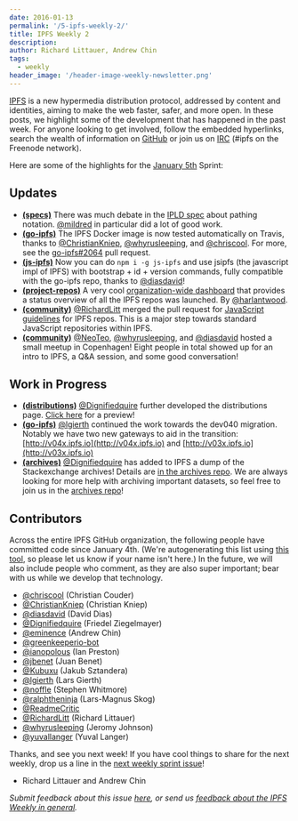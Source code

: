 ```yaml
---
date: 2016-01-13
permalink: '/5-ipfs-weekly-2/'
title: IPFS Weekly 2
description:
author: Richard Littauer, Andrew Chin
tags:
  - weekly
header_image: '/header-image-weekly-newsletter.png'
---
```


[IPFS](//ipfs.io/) is a new hypermedia distribution protocol, addressed by content and identities, aiming to make the web faster, safer, and more open. In these posts, we highlight some of the development that has happened in the past week. For anyone looking to get involved, follow the embedded hyperlinks, search the wealth of information on [GitHub](//github.com/ipfs) or join us on [IRC](//webchat.freenode.net/?channels=ipfs) (#ipfs on the Freenode network).

Here are some of the highlights for the [January 5th](//github.com/ipfs/pm/issues/77) Sprint:

## Updates

- [**(specs)**](//github.com/ipfs/specs) There was much debate in the [IPLD spec](https://github.com/ipfs/specs/pull/37) about pathing notation. [@mildred](//github.com/mildred) in particular did a lot of good work.
- [**(go-ipfs)**](//github.com/ipfs/go-ipfs) The IPFS Docker image is now tested automatically on Travis, thanks to [@ChristianKniep](//github.com/ChristianKniep), [@whyrusleeping](//github.com/whyrusleeping), and [@chriscool](//github.com/chriscool). For more, see the [go-ipfs#2064](//github.com/ipfs/go-ipfs/pull/2064) pull request.
- [**(js-ipfs)**](//github.com/ipfs/js-ipfs) Now you can do `npm i -g js-ipfs` and use jsipfs (the javascript impl of IPFS) with bootstrap + id + version commands, fully compatible with the go-ipfs repo, thanks to [@diasdavid](//github.com/diasdavid)!
- [**(project-repos)**](//github.com/ipfs/project-repos) A very cool [organization-wide dashboard](http://project-repos.ipfs.io/) that provides a status overview of all the IPFS repos was launched. By [@harlantwood](//github.com/harlantwood).
- [**(community)**](//github.com/ipfs/community) [@RichardLitt](//github.com/RichardLitt) merged the pull request for [JavaScript guidelines](//github.com/ipfs/community/blob/master/js-contribution-guidelines.md) for IPFS repos. This is a major step towards standard JavaScript repositories within IPFS.
- [**(community)**](//github.com/ipfs/community#meetups) [@NeoTeo](//github.com/NeoTeo), [@whyrusleeping](//github.com/whyrusleeping), and [@diasdavid](//github.com/diasdavid) hosted a small meetup in Copenhagen! Eight people in total showed up for an intro to IPFS, a Q&A session, and some good conversation!

## Work in Progress

- [**(distributions)**](//github.com/distributions) [@Dignifiedquire](//github.com/Dignifiedquire) further developed the distributions page. [Click here](http://v04x.dweb.link/ipfs/QmZyvWokPYGg6DrjE6o2V7qhThzZQZ8QCWqdd2U3S75HXC/index.html) for a preview!
- [**(go-ipfs)**](//github.com/ipfs/go-ipfs) [@lgierth](//github.com/lgierth) continued the work towards the dev040 migration. Notably we have two new gateways to aid in the transition: [http://v04x.ipfs.io](http://v04x.ipfs.io) and [http://v03x.ipfs.io](http://v03x.ipfs.io)
- [**(archives)**](//github.com/ipfs/archives/) [@Dignifiedquire](//github.com/Dignifiedquire) has added to IPFS a dump of the Stackexchange archives! Details are [in the archives repo](//github.com/ipfs/archives/issues/50). We are always looking for more help with archiving important datasets, so feel free to join us in the [archives repo](//github.com/ipfs/archives/)!

## Contributors

Across the entire IPFS GitHub organization, the following people have committed code since January 4th. (We're autogenerating this list using [this tool](//github.com/ipfs/weekly/blob/master/tools/get_commits.py), so please let us know if your name isn't here.) In the future, we will also include people who comment, as they are also super important; bear with us while we develop that technology.

- [@chriscool](//github.com/chriscool) (Christian Couder)
- [@ChristianKniep](//github.com/ChristianKniep) (Christian Kniep)
- [@diasdavid](//github.com/diasdavid) (David Dias)
- [@Dignifiedquire](//github.com/Dignifiedquire) (Friedel Ziegelmayer)
- [@eminence](//github.com/eminence) (Andrew Chin)
- [@greenkeeperio-bot](//github.com/greenkeeperio-bot)
- [@ianopolous](//github.com/ianopolous) (Ian Preston)
- [@jbenet](//github.com/jbenet) (Juan Benet)
- [@Kubuxu](//github.com/Kubuxu) (Jakub Sztandera)
- [@lgierth](//github.com/lgierth) (Lars Gierth)
- [@noffle](//github.com/noffle) (Stephen Whitmore)
- [@ralphtheninja](//github.com/ralphtheninja) (Lars-Magnus Skog)
- [@ReadmeCritic](//github.com/ReadmeCritic)
- [@RichardLitt](//github.com/RichardLitt) (Richard Littauer)
- [@whyrusleeping](//github.com/whyrusleeping) (Jeromy Johnson)
- [@yuvallanger](//github.com/yuvallanger) (Yuval Langer)

Thanks, and see you next week! If you have cool things to share for the next weekly, drop us a line in the [next weekly sprint issue](//github.com/ipfs/pm/issues/79)!

- Richard Littauer and Andrew Chin

_Submit feedback about this issue [here](//github.com/ipfs/weekly/issues/10), or send us [feedback about the IPFS Weekly in general](//github.com/ipfs/weekly/issues/7)._
